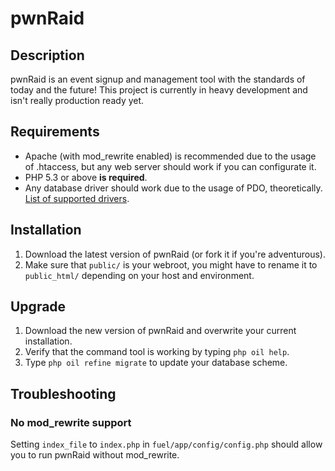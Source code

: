 # pwnRaid #

## Description ##
pwnRaid is an event signup and management tool with the standards of today and the future! This project is currently in heavy development and isn't really production ready yet.

## Requirements ##
* Apache (with mod\_rewrite enabled) is recommended due to the usage of .htaccess, but any web server should work if you can configurate it.
* PHP 5.3 or above **is required**.
* Any database driver should work due to the usage of PDO, theoretically. [List of supported drivers](http://www.php.net/manual/en/pdo.drivers.php).

## Installation ##
1. Download the latest version of pwnRaid (or fork it if you're adventurous).
2. Make sure that `public/` is your webroot, you might have to rename it to `public_html/` depending on your host and environment.

## Upgrade ##
1. Download the new version of pwnRaid and overwrite your current installation.
2. Verify that the command tool is working by typing `php oil help`.
3. Type `php oil refine migrate` to update your database scheme.

## Troubleshooting ##
### No mod_rewrite support ###
Setting `index_file` to `index.php` in `fuel/app/config/config.php` should allow you to run pwnRaid without mod_rewrite.